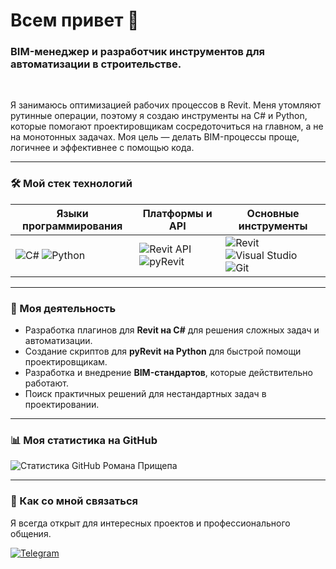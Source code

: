 # Всем привет 👋

### BIM-менеджер и разработчик инструментов для автоматизации в строительстве.

<br>

Я занимаюсь оптимизацией рабочих процессов в Revit. Меня утомляют рутинные операции, поэтому я создаю инструменты на C# и Python, которые помогают проектировщикам сосредоточиться на главном, а не на монотонных задачах. Моя цель — делать BIM-процессы проще, логичнее и эффективнее с помощью кода.

---

### 🛠️ Мой стек технологий

| Языки программирования                                                                                                                              | Платформы и API                                                                                                                                                                       | Основные инструменты                                                                                                                                                                        |
| ---------------------------------------------------------------------------------------------------------------------------------------------------- | ------------------------------------------------------------------------------------------------------------------------------------------------------------------------------------- | ------------------------------------------------------------------------------------------------------------------------------------------------------------------------------------------- |
| ![C#](https://img.shields.io/badge/C%23-239120?style=for-the-badge&logo=c-sharp&logoColor=white) ![Python](https://img.shields.io/badge/python-3670A0?style=for-the-badge&logo=python&logoColor=ffdd54) | ![Revit API](https://img.shields.io/badge/Revit%20API-233857?style=for-the-badge) ![pyRevit](https://img.shields.io/badge/pyRevit-E85D0C?style=for-the-badge) | ![Revit](https://img.shields.io/badge/Revit-002D5B?style=for-the-badge) ![Visual Studio](https://img.shields.io/badge/Visual%20Studio-5C2D91?style=for-the-badge&logo=visual%20studio&logoColor=white) ![Git](https://img.shields.io/badge/GIT-E44C30?style=for-the-badge&logo=git&logoColor=white) |

---

### 🚀 Моя деятельность

*   Разработка плагинов для **Revit на C#** для решения сложных задач и автоматизации.
*   Создание скриптов для **pyRevit на Python** для быстрой помощи проектировщикам.
*   Разработка и внедрение **BIM-стандартов**, которые действительно работают.
*   Поиск практичных решений для нестандартных задач в проектировании.

---

### 📊 Моя статистика на GitHub

![Статистика GitHub Романа Прищепа](https://github-readme-stats.vercel.app/api?username=Roman-Prishchep&show_icons=true&theme=dracula&count_private=true&locale=ru)

---

### 💬 Как со мной связаться

Я всегда открыт для интересных проектов и профессионального общения.

<p align="left">
  <a href="https://t.me/r_prishchep" target="_blank">
    <img src="https://img.shields.io/badge/Telegram-2CA5E0?style=for-the-badge&logo=telegram&logoColor=white" alt="Telegram"/>
  </a>
</p>
